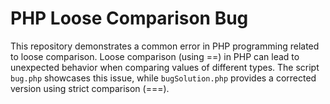 # PHP Loose Comparison Bug

This repository demonstrates a common error in PHP programming related to loose comparison. Loose comparison (using ==) in PHP can lead to unexpected behavior when comparing values of different types.  The script `bug.php` showcases this issue, while `bugSolution.php` provides a corrected version using strict comparison (===).